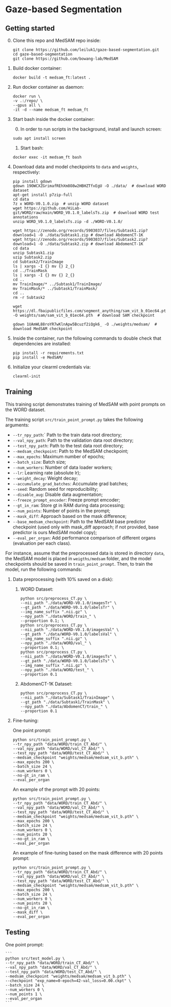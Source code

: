 # Gaze-based Segmentation

## Getting started

0. Clone this repo and MedSAM repo inside:
    ```
    git clone https://github.com/leiluk1/gaze-based-segmentation.git
    cd gaze-based-segmentation
    git clone https://github.com/bowang-lab/MedSAM
    ```

1. Build docker container:
    ```
    docker build -t medsam_ft:latest .
    ```

2. Run docker container as daemon:
    ```
    docker run \
    -v .:/repo/ \
    --gpus all \
    -it -d --name medsam_ft medsam_ft
    ```


3. Start bash inside the docker container:

    0. In order to run scripts in the background, install and launch screen:
    ```
    sudo apt install screen
    ```

    1. Start bash:

    ```
    docker exec -it medsam_ft bash
    ```

4. Download data and model checkpoints to `data` and `weights`, respectively:
    ```
    pip install gdown
    gdown 19OWCXZGrimafREhXm8O8w2HBHZTfxEgU -O ./data/  # download WORD dataset
    apt-get install p7zip-full
    cd data
    7z x WORD-V0.1.0.zip  # unzip WORD dataset
    wget https://github.com/HiLab-git/WORD/raw/main/WORD_V0.1.0_labelsTs.zip  # download WORD test annotations
    unzip WORD_V0.1.0_labelsTs.zip -d ./WORD-V0.1.0/
    ```

    ```
    wget https://zenodo.org/records/5903037/files/Subtask1.zip?download=1 -O ./data/Subtask1.zip # download AbdomenCT-1K 
    wget https://zenodo.org/records/5903037/files/Subtask2.zip?download=1 -O ./data/Subtask2.zip # download AbdomenCT-1K 
    cd data
    unzip Subtask1.zip
    uzip Subtask2.zip
    cd Subtask2/TrainImage
    ls | xargs -I {} mv {} 2_{}
    cd ../TrainMask
    ls | xargs -I {} mv {} 2_{}
    cd ..
    mv TrainImage/* ../Subtask1/TrainImage/
    mv TrainMask/* ../Subtask1/TrainMask/
    cd ..
    rm -r Subtask2
    ```

    ```
    wget https://dl.fbaipublicfiles.com/segment_anything/sam_vit_b_01ec64.pth -O weights/sam/sam_vit_b_01ec64.pth  # download SAM checkpoint
    ```

    ```
    gdown 1UAmWL88roYR7wKlnApw5Bcuzf2iQgk6_ -O ./weights/medsam/  # download MedSAM checkpoint
    ```

5. Inside the container, run the following commands to double check that dependencies are installed:
    ```
    pip install -r requirements.txt
    pip install -e MedSAM/
    ```

6. Initialize your clearml credentials via:
    ```
    clearml-init
    ```

## Training

This training script demonstrates training of MedSAM with point prompts on the WORD dataset.

The training script `src/train_point_prompt.py` takes the following arguments:
* `--tr_npy_path`:` Path to the train data root directory;
* `--val_npy_path`: Path to the validation data root directory;
* `--test_npy_path`: Path to the test data root directory;
* `--medsam_checkpoint`: Path to the MedSAM checkpoint;
* `--max_epochs`: Maximum number of epochs;
* `--batch_size`: Batch size;
* `--num_workers`: Number of data loader workers;
* `--lr`: Learning rate (absolute lr);
* `--weight_decay`: Weight decay;
* `--accumulate_grad_batches`: Accumulate grad batches;
* `--seed`: Random seed for reproducibility;
* `--disable_aug`: Disable data augmentation;
* `--freeze_prompt_encoder`: Freeze prompt emcoder;
* `--gt_in_ram`: Store gt in RAM during data processing;
* `--num_points`: Number of points in the prompt;
* `--mask_diff`: Approach based on the mask difference;
* `--base_medsam_checkpoint`: Path to the MedSAM base predictor checkpoint (used only with mask_diff approach; if not provided, base predictor is ours MedSAM model copy);
* `--eval_per_organ`: Add performance comparison of different organs (evaluation per each class).


For instance, assume that the preprocessed data is stored in directory `data`, the MedSAM model is placed in `weigths/medsam` folder, and the model checkpoints should be saved in `train_point_prompt`. Then, to train the model, run the following commands:

1. Data preprocessing (with 10% saved on a disk):
    1. WORD Dataset:
        ```
        python src/preprocess_CT.py \
        --nii_path "./data/WORD-V0.1.0/imagesTr" \
        --gt_path "./data/WORD-V0.1.0/labelsTr" \
        --img_name_suffix ".nii.gz" \
        --npy_path "./data/WORD/train_" \
        --proportion 0.1; \
        python src/preprocess_CT.py \
        --nii_path "./data/WORD-V0.1.0/imagesVal" \
        --gt_path "./data/WORD-V0.1.0/labelsVal" \
        --img_name_suffix ".nii.gz" \
        --npy_path "./data/WORD/val_" \
        --proportion 0.1; \
        python src/preprocess_CT.py \
        --nii_path "./data/WORD-V0.1.0/imagesTs" \
        --gt_path "./data/WORD-V0.1.0/labelsTs" \
        --img_name_suffix ".nii.gz" \
        --npy_path "./data/WORD/test_" \
        --proportion 0.1
        ```

    2. AbdomenCT-1K Dataset:
        ```
        python src/preprocess_CT.py \
        --nii_path "./data/Subtask1/TrainImage" \
        --gt_path "./data/Subtask1/TrainMask" \
        --npy_path "./data/AbdomenCT/train_" \
        --proportion 0.1
        ```

2. Fine-tuning:

    One point prompt:

    ```
    python src/train_point_prompt.py \
    --tr_npy_path "data/WORD/train_CT_Abd/" \
    --val_npy_path "data/WORD/val_CT_Abd/" \
    --test_npy_path "data/WORD/test_CT_Abd/" \
    --medsam_checkpoint "weights/medsam/medsam_vit_b.pth" \
    --max_epochs 200 \
    --batch_size 24 \
    --num_workers 0 \
    --no-gt_in_ram \
    --eval_per_organ
    ```

    An example of the prompt with 20 points:

    ```
    python src/train_point_prompt.py \
    --tr_npy_path "data/WORD/train_CT_Abd/" \
    --val_npy_path "data/WORD/val_CT_Abd/" \
    --test_npy_path "data/WORD/test_CT_Abd/" \
    --medsam_checkpoint "weights/medsam/medsam_vit_b.pth" \
    --max_epochs 200 \
    --batch_size 24 \
    --num_workers 0 \
    --num_points 20 \
    --no-gt_in_ram \
    --eval_per_organ
    ```

    An example of fine-tuning based on the mask difference with 20 points prompt:

    ```
    python src/train_point_prompt.py \
    --tr_npy_path "data/WORD/train_CT_Abd/" \
    --val_npy_path "data/WORD/val_CT_Abd/" \
    --test_npy_path "data/WORD/test_CT_Abd/" \
    --medsam_checkpoint "weights/medsam/medsam_vit_b.pth" \
    --max_epochs 200 \
    --batch_size 24 \
    --num_workers 0 \
    --num_points 20 \
    --no-gt_in_ram \
    --mask_diff \
    --eval_per_organ
    ```


## Testing

One point prompt:

    ```
    python src/test_model.py \
    --tr_npy_path "data/WORD/train_CT_Abd/" \
    --val_npy_path "data/WORD/val_CT_Abd/" \
    --test_npy_path "data/WORD/test_CT_Abd/" \
    --medsam_checkpoint "weights/medsam/medsam_vit_b.pth" \
    --checkpoint "exp_name=0-epoch=42-val_loss=0.00.ckpt" \
    --batch_size 24 \
    --num_workers 0 \
    --num_points 1 \
    --eval_per_organ
    ```